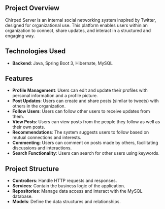## Project Overview

Chirped Server is an internal social networking system inspired by Twitter, designed for organizational use. This platform enables users within an organization to connect, share updates, and interact in a structured and engaging way.

## Technologies Used

- **Backend**: Java, Spring Boot 3, Hibernate, MySQL

## Features

- **Profile Management**: Users can edit and update their profiles with personal information and a profile picture.
- **Post Updates**: Users can create and share posts (similar to tweets) with others in the organization.
- **Follow Users**: Users can follow other users to receive updates from them.
- **View Posts**: Users can view posts from the people they follow as well as their own posts.
- **Recommendations**: The system suggests users to follow based on mutual connections and interests.
- **Commenting**: Users can comment on posts made by others, facilitating discussions and interactions.
- **Search Functionality**: Users can search for other users using keywords.

## Project Structure

- **Controllers**: Handle HTTP requests and responses.
- **Services**: Contain the business logic of the application.
- **Repositories**: Manage data access and interact with the MySQL database.
- **Models**: Define the data structures and relationships.
